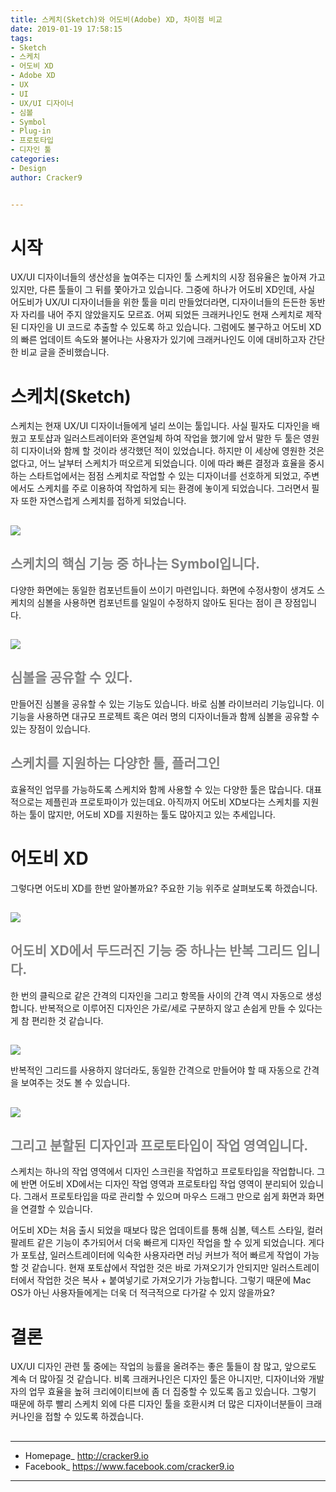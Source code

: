 ```yaml
---
title: 스케치(Sketch)와 어도비(Adobe) XD, 차이점 비교
date: 2019-01-19 17:58:15
tags:
- Sketch
- 스케치
- 어도비 XD
- Adobe XD
- UX
- UI
- UX/UI 디자이너
- 심볼
- Symbol
- Plug-in
- 프로토타입
- 디자인 툴
categories:
- Design
author: Cracker9


---
```

# 시작

UX/UI 디자이너들의 생산성을 높여주는 디자인 툴 스케치의 시장 점유율은 높아져 가고 있지만, 다른 툴들이 그 뒤를 쫓아가고 있습니다. 그중에 하나가 어도비 XD인데, 사실 어도비가 UX/UI 디자이너들을 위한 툴을 미리 만들었더라면, 디자이너들의 든든한 동반자 자리를 내어 주지 않았을지도 모르죠. 어찌 되었든 크래커나인도 현재 스케치로 제작된 디자인을 UI 코드로 추출할 수 있도록 하고 있습니다. 그럼에도 불구하고 어도비 XD의 빠른 업데이트 속도와 불어나는 사용자가 있기에 크래커나인도 이에 대비하고자 간단한 비교 글을 준비했습니다.
##   
# 스케치(Sketch)

스케치는 현재 UX/UI 디자이너들에게 널리 쓰이는 툴입니다. 사실 필자도 디자인을 배웠고 포토샵과 일러스트레이터와 혼연일체 하여 작업을 했기에 앞서 말한 두 툴은 영원히 디자이너와 함께 할 것이라 생각했던 적이 있었습니다. 하지만 이 세상에 영원한 것은 없다고, 어느 날부터 스케치가 떠오르게 되었습니다. 이에 따라 빠른 결정과 효율을 중시하는 스타트업에서는 점점 스케치로 작업할 수 있는 디자이너를 선호하게 되었고, 주변에서도 스케치를 주로 이용하여 작업하게 되는 환경에 놓이게 되었습니다. 그러면서 필자 또한 자연스럽게 스케치를 접하게 되었습니다.
##   
![](/img/adobe-xd/1.png)
## <span style="color:gray">**스케치의 핵심 기능 중 하나는 Symbol입니다.**

다양한 화면에는 동일한 컴포넌트들이 쓰이기 마련입니다. 화면에 수정사항이 생겨도 스케치의 심볼을 사용하면 컴포넌트를 일일이 수정하지 않아도 된다는 점이 큰 장점입니다.
##   
![](/img/adobe-xd/2.png)

## <span style="color:gray">**심볼을 공유할 수 있다.**

만들어진 심볼을 공유할 수 있는 기능도 있습니다. 바로 심볼 라이브러리 기능입니다. 이 기능을 사용하면 대규모 프로젝트 혹은 여러 명의 디자이너들과 함께 심볼을 공유할 수 있는 장점이 있습니다.
##   
## <span style="color:gray">**스케치를 지원하는 다양한 툴, 플러그인**

효율적인 업무를 가능하도록 스케치와 함께 사용할 수 있는 다양한 툴은 많습니다. 대표적으로는 제플린과 프로토파이가 있는데요. 아직까지 어도비 XD보다는 스케치를 지원하는 툴이 많지만, 어도비 XD를 지원하는 툴도 많아지고 있는 추세입니다.
##   
# 어도비 XD

그렇다면 어도비 XD를 한번 알아볼까요? 주요한 기능 위주로 살펴보도록 하겠습니다.
##   
![](/img/adobe-xd/3.png)

## <span style="color:gray">어도비 **XD에서 두드러진 기능 중 하나는 반복 그리드 입니다.**

한 번의 클릭으로 같은 간격의 디자인을 그리고 항목들 사이의 간격 역시 자동으로 생성합니다. 반복적으로 이루어진 디자인은 가로/세로 구분하지 않고 손쉽게 만들 수 있다는 게 참 편리한 것 같습니다.
##   
![](/img/adobe-xd/4.png)

반복적인 그리드를 사용하지 않더라도, 동일한 간격으로 만들어야 할 때 자동으로 간격을 보여주는 것도 볼 수 있습니다.
##   
![](/img/adobe-xd/5.png)

## <span style="color:gray">**그리고 분할된 디자인과 프로토타입이 작업 영역입니다.**

스케치는 하나의 작업 영역에서 디자인 스크린을 작업하고 프로토타입을 작업합니다. 그에 반면 어도비 XD에서는 디자인 작업 영역과 프로토타입 작업 영역이 분리되어 있습니다. 그래서 프로토타입을 따로 관리할 수 있으며 마우스 드래그 만으로 쉽게 화면과 화면을 연결할 수 있습니다.

어도비 XD는 처음 출시 되었을 때보다 많은 업데이트를 통해 심볼, 텍스트 스타일, 컬러 팔레트 같은 기능이 추가되어서 더욱 빠르게 디자인 작업을 할 수 있게 되었습니다. 게다가 포토샵, 일러스트레이터에 익숙한 사용자라면 러닝 커브가 적어 빠르게 작업이 가능할 것 같습니다. 현재 포토샵에서 작업한 것은 바로 가져오기가 안되지만 일러스트레이터에서 작업한 것은 복사 + 붙여넣기로 가져오기가 가능합니다. 그렇기 때문에 Mac OS가 아닌 사용자들에게는 더욱 더 적극적으로 다가갈 수 있지 않을까요?
##   
# 결론

UX/UI 디자인 관련 툴 중에는 작업의 능률을 올려주는 좋은 툴들이 참 많고, 앞으로도 계속 더 많아질 것 같습니다. 비록 크래커나인은 디자인 툴은 아니지만, 디자이너와 개발자의 업무 효율을 높혀 크리에이티브에 좀 더 집중할 수 있도록 돕고 있습니다. 그렇기 때문에 하루 빨리 스케치 외에 다른 디자인 툴을 호환시켜 더 많은 디자이너분들이 크래커나인을 접할 수 있도록 하겠습니다.
##   
_____

* Homepage_ <a href="http://www.cracker9.io?utm_medium=cpc&utm_source=blog_origin&utm_campaign=0.11.x&utm_content=sketch_vs_xd">http://cracker9.io</a>
* Facebook_ https://www.facebook.com/cracker9.io

_____

